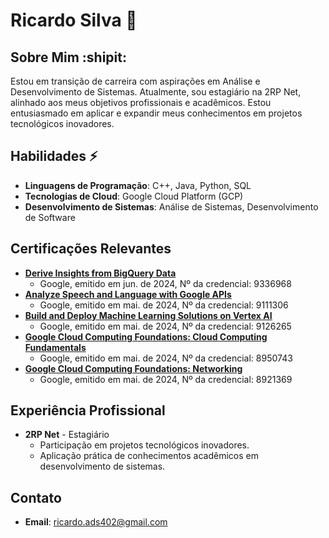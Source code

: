 # Ricardo Silva 🔭

## Sobre Mim :shipit:
Estou em transição de carreira com aspirações em Análise e Desenvolvimento de Sistemas. Atualmente, sou estagiário na 2RP Net, alinhado aos meus objetivos profissionais e acadêmicos. Estou entusiasmado em aplicar e expandir meus conhecimentos em projetos tecnológicos inovadores.

## Habilidades ⚡
- **Linguagens de Programação**: C++, Java, Python, SQL
- **Tecnologias de Cloud**: Google Cloud Platform (GCP)
- **Desenvolvimento de Sistemas**: Análise de Sistemas, Desenvolvimento de Software

## Certificações Relevantes
- **[Derive Insights from BigQuery Data](https://www.cloudskillsboost.google/public_profiles/996b9a65-8fce-4d88-831c-8de964b4b4f0/badges/9336968)**
  - Google, emitido em jun. de 2024, Nº da credencial: 9336968
- **[Analyze Speech and Language with Google APIs](https://www.cloudskillsboost.google/public_profiles/996b9a65-8fce-4d88-831c-8de964b4b4f0/badges/9111306)**
  - Google, emitido em mai. de 2024, Nº da credencial: 9111306
- **[Build and Deploy Machine Learning Solutions on Vertex AI](https://www.cloudskillsboost.google/public_profiles/996b9a65-8fce-4d88-831c-8de964b4b4f0/badges/9126265)**
  - Google, emitido em mai. de 2024, Nº da credencial: 9126265
- **[Google Cloud Computing Foundations: Cloud Computing Fundamentals](https://www.cloudskillsboost.google/public_profiles/996b9a65-8fce-4d88-831c-8de964b4b4f0/badges/8950743)**
  - Google, emitido em mai. de 2024, Nº da credencial: 8950743
- **[Google Cloud Computing Foundations: Networking](https://www.cloudskillsboost.google/public_profiles/996b9a65-8fce-4d88-831c-8de964b4b4f0/badges/8921369)**
  - Google, emitido em mai. de 2024, Nº da credencial: 8921369

## Experiência Profissional
- **2RP Net** - Estagiário
  - Participação em projetos tecnológicos inovadores.
  - Aplicação prática de conhecimentos acadêmicos em desenvolvimento de sistemas.

## Contato
- **Email**: ricardo.ads402@gmail.com
